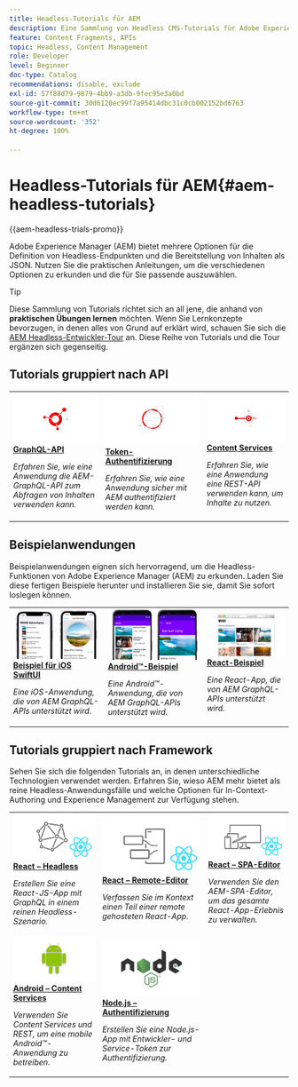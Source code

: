 ```yaml
---
title: Headless-Tutorials für AEM
description: Eine Sammlung von Headless CMS-Tutorials für Adobe Experience Manager. Erkunden Sie die nach API, Framework und Beispielanwendungen gruppierten Tutorials.
feature: Content Fragments, APIs
topic: Headless, Content Management
role: Developer
level: Beginner
doc-type: Catalog
recommendations: disable, exclude
exl-id: 57f88d79-9879-4bb9-a3db-9fec95e3a0bd
source-git-commit: 30d6120ec99f7a95414dbc31c0cb002152bd6763
workflow-type: tm+mt
source-wordcount: '352'
ht-degree: 100%

---
```


# Headless-Tutorials für AEM{#aem-headless-tutorials}

{{aem-headless-trials-promo}}

Adobe Experience Manager (AEM) bietet mehrere Optionen für die Definition von Headless-Endpunkten und die Bereitstellung von Inhalten als JSON. Nutzen Sie die praktischen Anleitungen, um die verschiedenen Optionen zu erkunden und die für Sie passende auszuwählen.

>[!TIP]
>
>Diese Sammlung von Tutorials richtet sich an all jene, die anhand von **praktischen Übungen lernen** möchten. Wenn Sie Lernkonzepte bevorzugen, in denen alles von Grund auf erklärt wird, schauen Sie sich die [AEM Headless-Entwickler-Tour](https://experienceleague.adobe.com/docs/experience-manager-cloud-service/content/headless/journeys/developer/overview.html?lang=de) an. Diese Reihe von Tutorials und die Tour ergänzen sich gegenseitig.

## Tutorials gruppiert nach API

<table>
<tr>
  <td>
    <a href="https://experienceleague.adobe.com/docs/experience-manager-learn/getting-started-with-aem-headless/graphql/overview.html?lang=de">
      <img alt="GraphQL-API" src="./assets/graphql-icon.png" />
    </a>
    <div>
      <a href="https://experienceleague.adobe.com/docs/experience-manager-learn/getting-started-with-aem-headless/graphql/overview.html?lang=de">
    <strong>GraphQL-API</strong>
    </a>
    </div>
    <p>
    <em>Erfahren Sie, wie eine Anwendung die AEM-GraphQL-API zum Abfragen von Inhalten verwenden kann.</em>
    <p>
  </td>
  <td>
    <a href="https://experienceleague.adobe.com/docs/experience-manager-learn/getting-started-with-aem-headless/authentication/overview.html?lang=de">
    <img alt="Token-basierte Authentifizierung" src="./assets/token-auth-icon.png" />
    </a>
    <div>
    <a href="https://experienceleague.adobe.com/docs/experience-manager-learn/getting-started-with-aem-headless/authentication/overview.html?lang=de">
    <strong>Token-Authentifizierung</strong>
    </a>
    </div>
    <p>
    <em>Erfahren Sie, wie eine Anwendung sicher mit AEM authentifiziert werden kann.</em>
    </p>
  </td>
  <td>
    <a href="https://experienceleague.adobe.com/docs/experience-manager-learn/getting-started-with-aem-headless/content-services/overview.html?lang=de">
      <img alt="Content Services" src="./assets/content-services.png" />
    </a>
     <div>
      <a href="https://experienceleague.adobe.com/docs/experience-manager-learn/getting-started-with-aem-headless/content-services/overview.html?lang=de">
        <strong>Content Services</strong>
      </a>
    </div>
    <p>
    <em>Erfahren Sie, wie eine Anwendung eine REST-API verwenden kann, um Inhalte zu nutzen.</em>
    <p>
  </td>
</tr>
</table>

## Beispielanwendungen

Beispielanwendungen eignen sich hervorragend, um die Headless-Funktionen von Adobe Experience Manager (AEM) zu erkunden. Laden Sie diese fertigen Beispiele herunter und installieren Sie sie, damit Sie sofort loslegen können.

<table>
<tr>
  <td>
    <a href="https://experienceleague.adobe.com/docs/experience-manager-learn/getting-started-with-aem-headless/graphql/example-apps/ios-swiftui-app.html?lang=de">
      <img alt="iOS-Beispiel" src="./assets/ios-example.png" />
    </a>
    <div>
      <a href="https://experienceleague.adobe.com/docs/experience-manager-learn/getting-started-with-aem-headless/graphql/example-apps/ios-swiftui-app.html?lang=de">
    <strong>Beispiel für iOS SwiftUI</strong>
    </a>
    </div>
    <p>
    <em>Eine iOS-Anwendung, die von AEM GraphQL-APIs unterstützt wird.</em>
    <p>
  </td>
  <td>
    <a href="https://experienceleague.adobe.com/docs/experience-manager-learn/getting-started-with-aem-headless/graphql/example-apps/android-app.html?lang=de">
    <img alt="Android-Beispiel" src="./assets/android-example.png" />
    </a>
    <div>
    <a href="https://experienceleague.adobe.com/docs/experience-manager-learn/getting-started-with-aem-headless/graphql/example-apps/android-app.html?lang=de">
    <strong>Android™-Beispiel</strong>
    </a>
    </div>
    <p>
    <em>Eine Android™-Anwendung, die von AEM GraphQL-APIs unterstützt wird.</em>
    </p>
  </td>
  <td>
    <a href="https://experienceleague.adobe.com/docs/experience-manager-learn/getting-started-with-aem-headless/graphql/example-apps/react-app.html?lang=de">
      <img alt="React-Beispiel" src="./assets/react-example.png" />
    </a>
     <div>
      <a href="https://experienceleague.adobe.com/docs/experience-manager-learn/getting-started-with-aem-headless/graphql/example-apps/react-app.html?lang=de">
        <strong>React-Beispiel</strong>
      </a>
    </div>
    <p>
    <em>Eine React-App, die von AEM GraphQL-APIs unterstützt wird.</em>
    <p>
  </td>
</tr>
</table>

## Tutorials gruppiert nach Framework

Sehen Sie sich die folgenden Tutorials an, in denen unterschiedliche Technologien verwendet werden. Erfahren Sie, wieso AEM mehr bietet als reine Headless-Anwendungsfälle und welche Optionen für In-Context-Authoring und Experience Management zur Verfügung stehen.

<table>
<tr>
  <td>
    <a href="https://experienceleague.adobe.com/docs/experience-manager-learn/getting-started-with-aem-headless/graphql/multi-step/overview.html?lang=de">
      <img alt="React – Headless" src="./assets/react-headless.png" />
    </a>
    <div>
      <a href="https://experienceleague.adobe.com/docs/experience-manager-learn/getting-started-with-aem-headless/graphql/overview.html?lang=de">
    <strong>React – Headless</strong>
    </a>
    </div>
    <p>
    <em>Erstellen Sie eine React-JS-App mit GraphQL in einem reinen Headless-Szenario.</em>
    <p>
  </td>
  <td>
    <a href="https://experienceleague.adobe.com/docs/experience-manager-learn/getting-started-with-aem-headless/spa-editor/remote-spa/overview.html?lang=de">
    <img alt="React – Remote-Editor" src="./assets/react-remote.png" />
    </a>
    <div>
    <a href="https://experienceleague.adobe.com/docs/experience-manager-learn/getting-started-with-aem-headless/spa-editor/remote-spa/overview.html?lang=de">
    <strong>React – Remote-Editor</strong>
    </a>
    </div>
    <p>
    <em>Verfassen Sie im Kontext einen Teil einer remote gehosteten React-App.</em>
    </p>
  </td>
  <td>
    <a href="https://experienceleague.adobe.com/docs/experience-manager-learn/getting-started-with-aem-headless/spa-editor/react/overview.html?lang=de">
      <img alt="React – SPA-Editor" src="./assets/react-spa-editor.png" />
    </a>
     <div>
      <a href="https://experienceleague.adobe.com/docs/experience-manager-learn/getting-started-with-aem-headless/spa-editor/react/overview.html?lang=de">
        <strong>React – SPA-Editor</strong>
      </a>
    </div>
    <p>
    <em>Verwenden Sie den AEM-SPA-Editor, um das gesamte React-App-Erlebnis zu verwalten.</em>
    <p>
  </td>
</tr>
<tr>  
  <td>
    <a href="https://experienceleague.adobe.com/docs/experience-manager-learn/getting-started-with-aem-headless/content-services/overview.html?lang=de">
    <img alt="Android – Content Services" src="./assets/android.png" />
    </a>
    <div>
    <a href="https://experienceleague.adobe.com/docs/experience-manager-learn/getting-started-with-aem-headless/content-services/overview.html?lang=de">
    <strong>Android – Content Services</strong>
    </a>
    </div>
    <p>
    <em>Verwenden Sie Content Services und REST, um eine mobile Android™-Anwendung zu betreiben.</em>
    </p>
  </td>
  <td>
    <a href="https://experienceleague.adobe.com/docs/experience-manager-learn/getting-started-with-aem-headless/authentication/overview.html?lang=de">
      <img alt="Node.js – Authentifizierung" src="./assets/node-js.png" />
    </a>
     <div>
      <a href="https://experienceleague.adobe.com/docs/experience-manager-learn/getting-started-with-aem-headless/authentication/overview.html?lang=de">
 <strong>Node.js – Authentifizierung</strong>
 </a>
    </div>
    <p>
    <em>Erstellen Sie eine Node.js-App mit Entwickler- und Service-Token zur Authentifizierung.</em>
    <p>
  </td>
  <td></td>
</tr>
</table>
